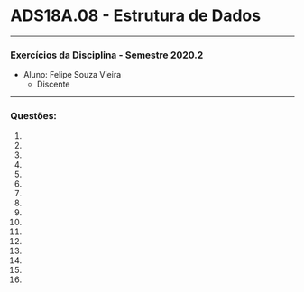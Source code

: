 # ADS18A.08 -  Estrutura de Dados
---
### Exercícios da Disciplina - Semestre 2020.2
* Aluno: Felipe Souza Vieira
   * Discente
***

### Questões:

1. 
2.
3.
4.
5.
6.
7.
8.
9.
10.
11.
12.
13.
14.
15.
16.
